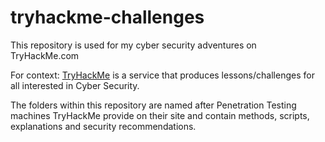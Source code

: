 # tryhackme-challenges
This repository is used for my cyber security adventures on TryHackMe.com

For context: [TryHackMe](https://www.tryhackme.com) is a service that produces lessons/challenges for all interested in Cyber Security.

The folders within this repository are named after Penetration Testing machines TryHackMe provide on their site and contain methods,
scripts, explanations and security recommendations.
